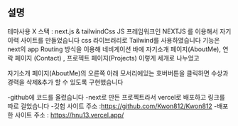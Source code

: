 ## 설명
테마사용 X
스택 : next.js & tailwindCss
JS 프레임워크인 NEXTJS 를 이용해서 자기이력 사이트를 만들었습니다 
css 라이브러리로 Tailwind를 사용하였습니다
기능은 next의 app Routing 방식을 이용해 네비게이션 바에 자기소개 페이지(AboutMe), 연락 페이지 (Contact) , 프로젝트 페이지(Projects) 이렇게 세개로 나누었고

자기소개 페이지(AboutMe)의 오른쪽 아래 모서리에있는 호버버튼을 클릭하면 수상과 경력을 삭제&추가 할 수 있도록 구현했습니다

-github에 코드를 올렸습니다 
-next로 만든 프로젝트라서 vercel로 배포하고 링크를 따로 걸었습니다
-깃헙 사이트 주소 :https://github.com/Kwon812/Kwon812 
-배포한 사이트 주소 : https://hnu13.vercel.app/